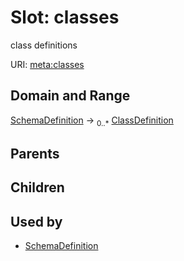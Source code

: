 # Slot: classes


class definitions

URI: [meta:classes](https://w3id.org/biolink/biolinkml/meta/classes)
## Domain and Range

[SchemaDefinition](SchemaDefinition.md) ->  <sub>0..*</sub> [ClassDefinition](ClassDefinition.md)
## Parents

## Children

## Used by

 * [SchemaDefinition](SchemaDefinition.md)
